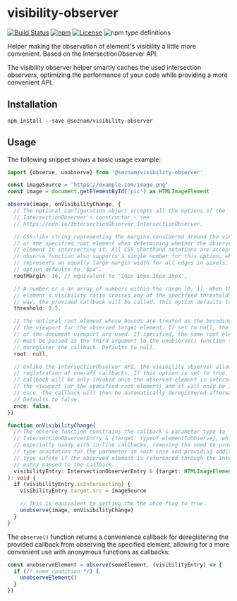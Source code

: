# visibility-observer

[![Build Status](https://travis-ci.org/seznam/visibility-observer.svg?branch=master)](https://travis-ci.org/seznam/visibility-observer)
[![npm](https://img.shields.io/npm/v/@seznam/visibility-observer.svg)](https://www.npmjs.com/package/@seznam/visibility-observer)
[![License](https://img.shields.io/npm/l/@seznam/visibility-observer.svg)](LICENSE)
![npm type definitions](https://img.shields.io/npm/types/@seznam/visibility-observer.svg)

Helper making the observation of element's visibility a little more convenient.
Based on the IntersectionObserver API.

The visibility observer helper smartly caches the used intersection observers,
optimizing the performance of your code while providing a more convenient API.

## Installation

```
npm install --save @seznam/visibility-observer
```

## Usage

The following snippet shows a basic usage example:

```typescript
import {observe, unobserve} from '@seznam/visibility-observer'

const imageSource = 'https://example.com/image.png'
const image = document.getElementById('pic') as HTMLImageElement

observe(image, onVisibilityChange, {
  // The optional configuration object accepts all the options of the
  // IntersectionObserver's constructor - see
  // https://mdn.io/IntersectionObserver.IntersectionObserver.

  // CSS-like string representing the margins considered around the viewport
  // or the specified root element when determining whether the observed
  // element is intersecting it. All CSS shorthand notations are accepted. The
  // observe function also supports a single number for this option, which
  // represents an equally large margin width for all edges in pixels. This
  // option defaults to '0px'.
  rootMargin: 16, // equivalent to '16px 16px 16px 16px',

  // A number or a an array of numbers within the range [0, 1]. When the
  // element's visibility ratio crosses any of the specified thresholds either
  // way, the provided callback will be called. This option defaults to 0.
  threshold: 0.5,

  // The optional root element whose bounds are treated as the bounding box of
  // the viewport for the observed target element. If set to null, the bounds
  // of the document viewport are used. If specified, the same root element
  // must be passed as the third argument to the unobserve() function to
  // deregister the callback. Defaults to null.
  root: null,

  // Unlike the IntersectionObserver API, the visibility observer allows
  // registration of one-off callbacks. If this option is set to true, the
  // callback will be only invoked once the observed element is intersecting
  // the viewport (or the specified root element) and it will only be invoked
  // once. The callback will then be automatically deregistered afterwards.
  // Defaults to false.
  once: false,
})

function onVisibilityChange(
  // The observe function constrains the callback's parameter type to
  // IntersectionObserverEntry & {target: typeof elementToObserve}, which is
  // especially handy with in-line callbacks, removing the need to provide the
  // type annotation for the parameter in such case and providing additional
  // type safety if the observed element is referenced through the intersection
  // entry passed to the callback.
  visibilityEntry: IntersectionObserverEntry & {target: HTMLImageElement},
): void {
  if (visibilityEntry.isIntersecting) {
    visibilityEntry.target.src = imageSource

    // This is equivalent to setting the the once flag to true.
    unobserve(image, onVisibilityChange)
  }
}
```

The `observe()` function returns a convenience callback for deregistering the
provided callback from observing the specified element, allowing for a more
convenient use with anonymous functions as callbacks:

```typescript
const unobserveElement = observe(someElement, (visibilityEntry) => {
  if (/* some condition */) {
    unobserveElement()
  }
})
```
